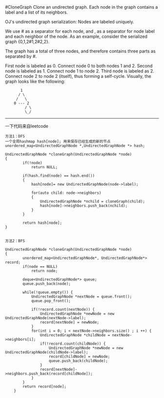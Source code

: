 #CloneGraph
Clone an undirected graph. Each node in the graph contains a label and a list of its neighbors.


OJ's undirected graph serialization:
Nodes are labeled uniquely.

We use # as a separator for each node, and , as a separator for node label and each neighbor of the node.
As an example, consider the serialized graph {0,1,2#1,2#2,2}.

The graph has a total of three nodes, and therefore contains three parts as separated by #.

First node is labeled as 0. Connect node 0 to both nodes 1 and 2.
Second node is labeled as 1. Connect node 1 to node 2.
Third node is labeled as 2. Connect node 2 to node 2 (itself), thus forming a self-cycle.
Visually, the graph looks like the following:
```
       1
      / \
     /   \
    0 --- 2
         / \
         \_/
```


---

一下代码来自leetcode

```
方法1：DFS
一个全局hashmap hash[node]; 用来保存已经生成的新的节点
unordered_map<UndirectedGraphNode *,UndirectedGraphNode *> hash;
    
UndirectedGraphNode *cloneGraph(UndirectedGraphNode *node)
{
        if(!node)
            return NULL;
        
        if(hash.find(node) == hash.end())
        {
            hash[node]= new UndirectedGraphNode(node->label);
            
            for(auto child: node->neighbors)
            {
                UndirectedGraphNode *nchild = cloneGraph(child);
                hash[node]->neighbors.push_back(nchild);
            }
        }
        
        return hash[node];
}


方法2：BFS

UndirectedGraphNode *cloneGraph(UndirectedGraphNode *node)
{
        unordered_map<UndirectedGraphNode*, UndirectedGraphNode*> record;
        if(node == NULL)
            return node;
 
        deque<UndirectedGraphNode*> queue;
        queue.push_back(node);
 
        while(!queue.empty()) {
            UndirectedGraphNode *nextNode = queue.front();
            queue.pop_front();
 
            if(!record.count(nextNode)) {
                UndirectedGraphNode *newNode = new UndirectedGraphNode(nextNode->label);
                record[nextNode] = newNode;
            }
            for(int i = 0; i < nextNode->neighbors.size() ; i ++) {
                UndirectedGraphNode *childNode = nextNode->neighbors[i];
                if(!record.count(childNode)) {
                    UndirectedGraphNode *newNode = new UndirectedGraphNode(childNode->label);
                    record[childNode] = newNode;
                    queue.push_back(childNode);
                }
                record[nextNode]->neighbors.push_back(record[childNode]);
            }
        }
        return record[node];
    }
```